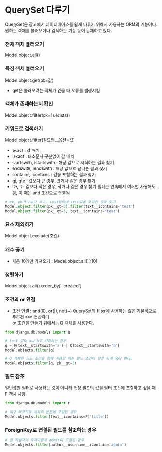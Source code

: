 # QuerySet 다루기
QuerySet은 장고에서 데이터베이스를 쉽게 다루기 위해서 사용하는 ORM의 기능이다.<br>
원하는 객체를 불러오거나 검색하는 기능 등이 존재하고 있다.

### 전체 객체 불러오기
Model.object.all()

### 특정 객체 불러오기
Model.object.get(pk=값)<br>
  - get은 불러오려는 객체가 없을 때 오류를 발생시킴
  
### 객체가 존재하는지 확인
Model.object.filter(pk=1).exists()

### 키워드로 검색하기
Model.object.filter(필드명__옵션=값)
  - exact : 값 매치
  - iexact : 대소문자 구분없이 값 매치
  - startswith, istartswith : 해당 값으로 시작하는 결과 찾기
  - endswith, iendswith : 해당 값으로 끝나는 결과 찾기
  - contains, icontains : 값을 포함하는 결과 찾기
  - gt, gte : 값보다 큰 경우, 크거나 같은 경우 찾기
  - lte, lt : 값보다 작은 경우, 작거나 같은 경우 찾기
필터는 연속해서 여러번 사용해도 됨, 이 때는 and 조건으로 연결됨
```python
# ex) pk가 3보다 크고, test필드에 test값을 포함한 결과 찾기
Model.object.filter(pk__gt=3).filter(text__icontains='test')
Model.object.filter(pk__gt=3, text__icontains='test')
```

### 요소 제외하기
Model.object.exclude(조건)

### 개수 끊기
- 처음 10개만 가져오기 : Model.object.all()[:10]

### 정렬하기
Model.object.all().order_by('-created')

### 조건의 or 연결
- 조건 연결 : and(&), or(|), not(~)
QuerySet의 filter에 사용하는 값은 기본적으로 무조건 and 연산이다.<br>
or 조건을 만들기 위에서는 Q 객체를 사용한다.
```python
from django.db.models import Q

# test 값이 a나 b로 시작하는 경우
q = Q(text__startswith='a') | Q(text__startswith='b')
Model.objects.filter(q)

# Q 객체와 필드 조건을 함께 사용할 때는 필드 조건이 항상 뒤에 와야 한다.
Model.objects.filter(q, pk__gt=3)
```

### 필드 참조
일반값만 필터로 사용하는 것이 아니라 특정 필드의 값을 필터 조건에 포함하고 싶을 때 F 객체 사용
```python
from django.db.models import F

# 해당 레코드의 제목이 본문에 포함된 경우
Model.objects.filter(text__icontains=F('title'))
```

### ForeignKey로 연결된 필드를 참조하는 경우
```python
# 글 작성자의 유저이름에 admin이 포함된 경우
Model.objects.filter(author__username__icontain='admin')
```
